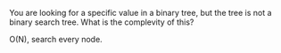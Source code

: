 You are looking for a specific value in a binary tree, but the tree is not a binary search tree. What is the complevity of this?

O(N), search every node.